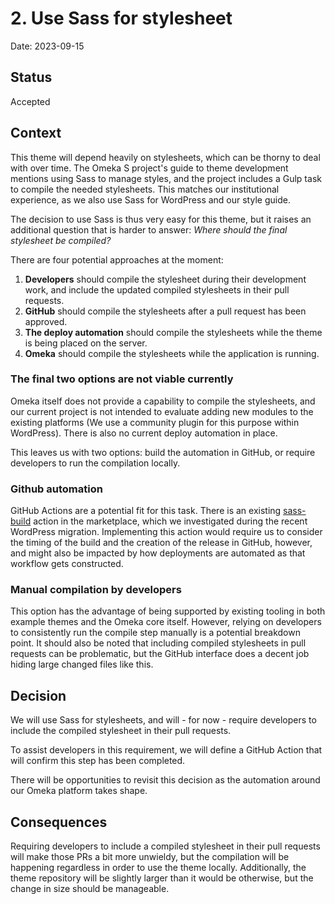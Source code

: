 # 2. Use Sass for stylesheet

Date: 2023-09-15

## Status

Accepted

## Context

This theme will depend heavily on stylesheets, which can be thorny to deal with over time. The Omeka S project's guide
to theme development mentions using Sass to manage styles, and the project includes a Gulp task to compile the needed
stylesheets. This matches our institutional experience, as we also use Sass for WordPress and our style guide.

The decision to use Sass is thus very easy for this theme, but it raises an additional question that is harder to
answer: *Where should the final stylesheet be compiled?*

There are four potential approaches at the moment:
1. **Developers** should compile the stylesheet during their development work, and include the updated compiled stylesheets
   in their pull requests.
2. **GitHub** should compile the stylesheets after a pull request has been approved.
3. **The deploy automation** should compile the stylesheets while the theme is being placed on the server.
4. **Omeka** should compile the stylesheets while the application is running.

### The final two options are not viable currently

Omeka itself does not provide a capability to compile the stylesheets, and our current project is not intended to
evaluate adding new modules to the existing platforms (We use a community plugin for this purpose within WordPress).
There is also no current deploy automation in place.

This leaves us with two options: build the automation in GitHub, or require developers to run the compilation locally.

### Github automation

GitHub Actions are a potential fit for this task. There is an existing [sass-build](https://github.com/marketplace/actions/sass-build) action in the marketplace, which we
investigated during the recent WordPress migration. Implementing this action would require us to consider the timing of
the build and the creation of the release in GitHub, however, and might also be impacted by how deployments are
automated as that workflow gets constructed.

### Manual compilation by developers

This option has the advantage of being supported by existing tooling in both example themes and the Omeka core itself.
However, relying on developers to consistently run the compile step manually is a potential breakdown point. It should
also be noted that including compiled stylesheets in pull requests can be problematic, but the GitHub interface does a
decent job hiding large changed files like this.

## Decision

We will use Sass for stylesheets, and will - for now - require developers to include the compiled stylesheet in their
pull requests.

To assist developers in this requirement, we will define a GitHub Action that will confirm this step has been completed.

There will be opportunities to revisit this decision as the automation around our Omeka platform takes shape.

## Consequences

Requiring developers to include a compiled stylesheet in their pull requests will make those PRs a bit more unwieldy,
but the compilation will be happening regardless in order to use the theme locally. Additionally, the theme repository
will be slightly larger than it would be otherwise, but the change in size should be manageable.
